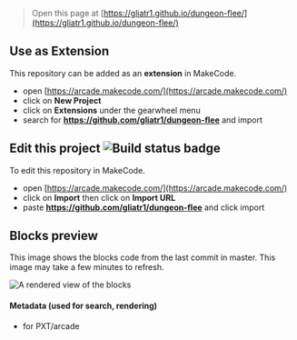  


> Open this page at [https://gliatr1.github.io/dungeon-flee/](https://gliatr1.github.io/dungeon-flee/)

## Use as Extension

This repository can be added as an **extension** in MakeCode.

* open [https://arcade.makecode.com/](https://arcade.makecode.com/)
* click on **New Project**
* click on **Extensions** under the gearwheel menu
* search for **https://github.com/gliatr1/dungeon-flee** and import

## Edit this project ![Build status badge](https://github.com/gliatr1/dungeon-flee/workflows/MakeCode/badge.svg)

To edit this repository in MakeCode.

* open [https://arcade.makecode.com/](https://arcade.makecode.com/)
* click on **Import** then click on **Import URL**
* paste **https://github.com/gliatr1/dungeon-flee** and click import

## Blocks preview

This image shows the blocks code from the last commit in master.
This image may take a few minutes to refresh.

![A rendered view of the blocks](https://github.com/gliatr1/dungeon-flee/raw/master/.github/makecode/blocks.png)

#### Metadata (used for search, rendering)

* for PXT/arcade
<script src="https://makecode.com/gh-pages-embed.js"></script><script>makeCodeRender("{{ site.makecode.home_url }}", "{{ site.github.owner_name }}/{{ site.github.repository_name }}");</script>
